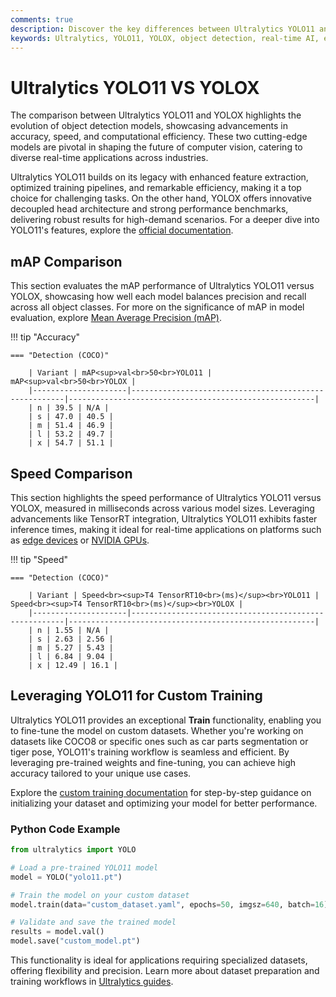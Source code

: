 ```yaml
---
comments: true
description: Discover the key differences between Ultralytics YOLO11 and YOLOX in this comprehensive comparison. Learn how these cutting-edge models perform in object detection, real-time AI, and edge AI applications, and explore their efficiency in various computer vision tasks.
keywords: Ultralytics, YOLO11, YOLOX, object detection, real-time AI, edge AI, computer vision, model comparison
---
```


# Ultralytics YOLO11 VS YOLOX

The comparison between Ultralytics YOLO11 and YOLOX highlights the evolution of object detection models, showcasing advancements in accuracy, speed, and computational efficiency. These two cutting-edge models are pivotal in shaping the future of computer vision, catering to diverse real-time applications across industries.

Ultralytics YOLO11 builds on its legacy with enhanced feature extraction, optimized training pipelines, and remarkable efficiency, making it a top choice for challenging tasks. On the other hand, YOLOX offers innovative decoupled head architecture and strong performance benchmarks, delivering robust results for high-demand scenarios. For a deeper dive into YOLO11's features, explore the [official documentation](https://docs.ultralytics.com/models/yolo11/).


## mAP Comparison

This section evaluates the mAP performance of Ultralytics YOLO11 versus YOLOX, showcasing how well each model balances precision and recall across all object classes. For more on the significance of mAP in model evaluation, explore [Mean Average Precision (mAP)](https://www.ultralytics.com/glossary/mean-average-precision-map).


!!! tip "Accuracy"

	=== "Detection (COCO)"

		| Variant | mAP<sup>val<br>50<br>YOLO11 | mAP<sup>val<br>50<br>YOLOX |
		|---------------------|-------------------------------------------------------|-------------------------------------------------------|
		| n | 39.5 | N/A |
		| s | 47.0 | 40.5 |
		| m | 51.4 | 46.9 |
		| l | 53.2 | 49.7 |
		| x | 54.7 | 51.1 |
		

## Speed Comparison

This section highlights the speed performance of Ultralytics YOLO11 versus YOLOX, measured in milliseconds across various model sizes. Leveraging advancements like TensorRT integration, Ultralytics YOLO11 exhibits faster inference times, making it ideal for real-time applications on platforms such as [edge devices](https://docs.ultralytics.com/guides/model-deployment-options/) or [NVIDIA GPUs](https://docs.ultralytics.com/guides/triton-inference-server/).


!!! tip "Speed"

	=== "Detection (COCO)"

		| Variant | Speed<br><sup>T4 TensorRT10<br>(ms)</sup><br>YOLO11 | Speed<br><sup>T4 TensorRT10<br>(ms)</sup><br>YOLOX |
		|---------------------|-------------------------------------------------------|-------------------------------------------------------|
		| n | 1.55 | N/A |
		| s | 2.63 | 2.56 |
		| m | 5.27 | 5.43 |
		| l | 6.84 | 9.04 |
		| x | 12.49 | 16.1 |

## Leveraging YOLO11 for Custom Training  

Ultralytics YOLO11 provides an exceptional **Train** functionality, enabling you to fine-tune the model on custom datasets. Whether you're working on datasets like COCO8 or specific ones such as car parts segmentation or tiger pose, YOLO11's training workflow is seamless and efficient. By leveraging pre-trained weights and fine-tuning, you can achieve high accuracy tailored to your unique use cases.  

Explore the [custom training documentation](https://docs.ultralytics.com/modes/train/) for step-by-step guidance on initializing your dataset and optimizing your model for better performance.  

### Python Code Example  

```python
from ultralytics import YOLO

# Load a pre-trained YOLO11 model
model = YOLO("yolo11.pt")

# Train the model on your custom dataset
model.train(data="custom_dataset.yaml", epochs=50, imgsz=640, batch=16)

# Validate and save the trained model
results = model.val()
model.save("custom_model.pt")
```  

This functionality is ideal for applications requiring specialized datasets, offering flexibility and precision. Learn more about dataset preparation and training workflows in [Ultralytics guides](https://docs.ultralytics.com/guides/).

